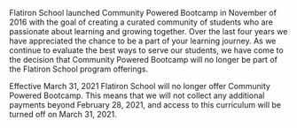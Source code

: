 Flatiron School launched Community Powered Bootcamp in November of 2016 with the goal of creating a curated community of students who are passionate about learning and growing together. Over the last four years we have appreciated the chance to be a part of your learning journey. As we continue to evaluate the best ways to serve our students, we have come to the decision that Community Powered Bootcamp will no longer be part of the Flatiron School program offerings. 

Effective March 31, 2021 Flatiron School will no longer offer Community Powered Bootcamp. 
This means that we will not collect any additional payments beyond February 28, 2021, and access to this curriculum will be turned off on March 31, 2021.
